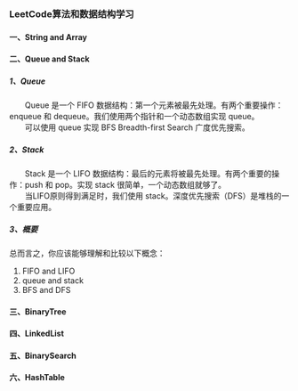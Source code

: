 ### LeetCode算法和数据结构学习

#### 一、String and Array
#### 二、Queue and Stack
##### 1、Queue
&emsp;&emsp;Queue 是一个 FIFO 数据结构：第一个元素被最先处理。有两个重要操作：enqueue 和 dequeue。我们使用两个指针和一个动态数组实现 queue。<br>
&emsp;&emsp;可以使用 queue 实现 BFS Breadth-first Search 广度优先搜索。

##### 2、Stack
&emsp;&emsp;Stack 是一个 LIFO 数据结构：最后的元素将被最先处理。有两个重要的操作：push 和 pop。实现 stack 很简单，一个动态数组就够了。<br>
&emsp;&emsp;当LIFO原则得到满足时，我们使用 stack。深度优先搜索（DFS）是堆栈的一个重要应用。

##### 3、概要
总而言之，你应该能够理解和比较以下概念：
1. FIFO and LIFO
2. queue and stack
3. BFS and DFS

#### 三、BinaryTree
#### 四、LinkedList
#### 五、BinarySearch
#### 六、HashTable

